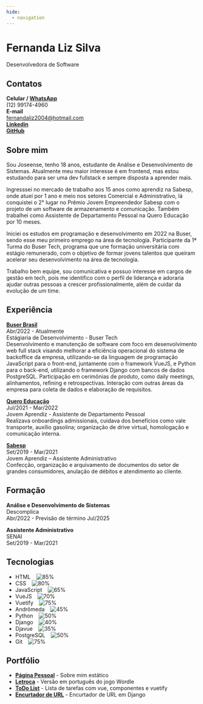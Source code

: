 ```yaml
---
hide:
  - navigation
---
```

# Fernanda Liz Silva
Desenvolvedora de Software
## Contatos
**Celular / [WhatsApp](https://wa.me/5512991744960)** <br>
(12) 99174-4960 <br>
**E-mail** <br>
fernandaliz2004@hotmail.com <br>
**[Linkedin](https://www.linkedin.com/in/fernanda-liz-silva/)**<br>
**[GitHub](https://github.com/fernandalizs)**

## Sobre mim
Sou Joseense, tenho 18 anos, estudante de Análise e Desenvolvimento de Sistemas.
Atualmente meu maior interesse é em frontend, mas estou estudando para ser uma dev fullstack e sempre disposta a aprender mais. 

Ingresssei no mercado de trabalho aos 15 anos como aprendiz na Sabesp, onde atuei  por 1 ano e meio nos setores Comercial e Administrativo, lá conquistei o 2° lugar no Prêmio Jovem Empreendedor Sabesp com o projeto de um software de armazenamento e comunicação. Também trabalhei como Assistente de Departamento Pessoal na Quero Educação por 10 meses.

Iniciei os estudos em programação e desenvolvimento em 2022 na Buser, sendo esse meu primeiro emprego na área de tecnologia. Participante da 1ª Turma do Buser Tech, programa que une formação universitária com estágio remunerado, com o objetivo de formar jovens talentos que queiram acelerar seu desenvolvimento na área de tecnologia.

Trabalho bem equipe, sou comunicativa e possuo interesse em cargos de gestão em tech, pois me identifico com o perfil de liderança e adoraria ajudar outras pessoas a crescer profissionalmente, além de cuidar da evolução de um time.

## Experiência
**[Buser Brasil](https://www.buser.com.br/)** <br>
Abr/2022 - Atualmente <br>
Estágiaria de Desenvolvimento -  Buser Tech<br>
Desenvolvimento e manutenção de software com foco em desenvolvimento web full stack visando melhorar a eficiência operacional do sistema de backoffice da empresa, utilizando-se da linguagem de programação JavaScript para o front-end, juntamente com o framework VueJS, e Python para o back-end, utilizando o framework Django com bancos de dados PostgreSQL.
Participação em cerimônias de produto, como daily meetings, alinhamentos, refining e retrospectivas. Interação com outras áreas da empresa para coleta de dados e elaboração de requisitos.

**[Quero Educação](https://sobre.quero.com/)** <br>
Jul/2021 - Mar/2022 <br>
Jovem Aprendiz - Assistente de Departamento Pessoal <br>
Realizava onboardings admissionais, cuidava dos benefícios como vale transporte, auxílio gasolina; organização de drive virtual, homologação e comunicação interna.

**[Sabesp](https://site.sabesp.com.br/site/Default.aspx)** <br>
Set/2019 - Mar/2021 <br>
Jovem Aprendiz – Assistente Administrativo <br>
Confecção, organização e arquivamento de documentos do setor de grandes consumidores, anulação de débitos e atendimento ao cliente.

## Formação
**Análise e Desenvolvimento de Sistemas** <br>
Descomplica <br>
Abr/2022 - Previsão de término Jul/2025

**Assistente Administrativo** <br>
SENAI <br>
Set/2019 - Mar/2021 <br>

## Tecnologias
- HTML &ensp; ![85%](https://progress-bar.dev/85)
- CSS &ensp; ![80%](https://progress-bar.dev/80)
- JavaScript &ensp; ![65%](https://progress-bar.dev/65)
- VueJS &ensp; ![70%](https://progress-bar.dev/70)
- Vuetify &ensp; ![75%](https://progress-bar.dev/75)
- Andrômeda &ensp; ![45%](https://progress-bar.dev/45)
- Python &ensp; ![50%](https://progress-bar.dev/50)
- Django &ensp; ![40%](https://progress-bar.dev/40)
- Djavue  &ensp; ![35%](https://progress-bar.dev/35)
- PostgreSQL  &ensp; ![50%](https://progress-bar.dev/50)
- Git  &ensp; ![75%](https://progress-bar.dev/75)

## Portfólio 
- **[Página Pessoal](https://fernandalizs.github.io/Desafio-Final/)** - Sobre mim estático
- **[Letroca](https://fernandalizs.github.io/Letroca/)** - Versão em português do jogo Wordle
- **[ToDo List](https://github.com/fernandalizs/ToDoComponents)** - Lista de tarefas com vue, componentes e vuetify
- **[Encurtador de URL](https://github.com/felipesoaresfl/django-encurtador-URL)** - Encurtador de URL em Django